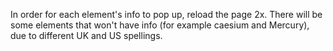 In order for each element's info to pop up, reload the page 2x. There will be some elements that won't have info (for example caesium and Mercury), due to different UK and US spellings. 